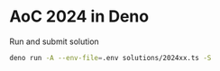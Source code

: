 # AoC 2024 in Deno

Run and submit solution
```sh
deno run -A --env-file=.env solutions/2024xx.ts -S
```
